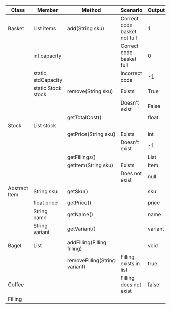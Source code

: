 | Class         | Member             | Method                        | Scenario                     | Output     |
|---------------|--------------------|-------------------------------|------------------------------|------------|
| Basket        | List<Item> items   | add(String sku)               | Correct code basket not full | 1          | 
|               | int capacity       |                               | Correct code basket full     | 0          |
|               | static stdCapacity |                               | Incorrect code               | -1         |
|               | static Stock stock | remove(String sku)            | Exists                       | True       |
|               |                    |                               | Doesn't exist                | False      |
|               |                    | getTotalCost()                |                              | float      |
| Stock         | List<Item> stock   |                               |                              |            |
|               |                    | getPrice(String sku)          | Exists                       | int        |
|               |                    |                               | Doesn't exist                | -1         |
|               |                    | getFillings()                 |                              | List<Item> |
|               |                    | getItem(String sku)           | Exists                       | Item       |
|               |                    |                               | Does not exist               | null       |
| Abstract Item | String sku         | getSku()                      |                              | sku        |
|               | float price        | getPrice()                    |                              | price      |
|               | String name        | getName()                     |                              | name       |
|               | String variant     | getVariant()                  |                              | variant    |
|               |                    |                               |                              |            |
| Bagel         | List<Filling>      | addFilling(Filling filling)   |                              | void       |
|               |                    | removeFilling(String variant) | Filling exists in list       | true       |
| Coffee        |                    |                               | Filling does not exist       | false      |
| Filling       |                    |                               |                              |            |



